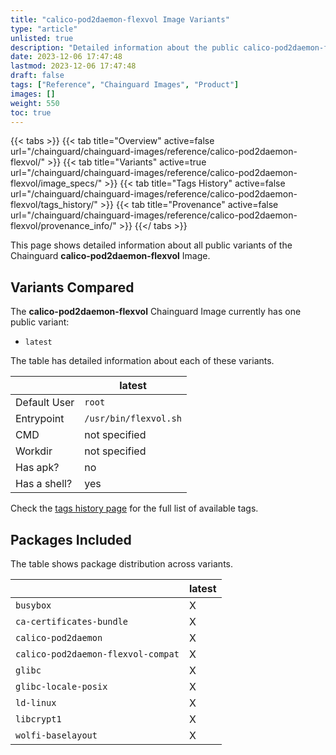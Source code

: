 ```yaml
---
title: "calico-pod2daemon-flexvol Image Variants"
type: "article"
unlisted: true
description: "Detailed information about the public calico-pod2daemon-flexvol Chainguard Image variants"
date: 2023-12-06 17:47:48
lastmod: 2023-12-06 17:47:48
draft: false
tags: ["Reference", "Chainguard Images", "Product"]
images: []
weight: 550
toc: true
---
```


{{< tabs >}}
{{< tab title="Overview" active=false url="/chainguard/chainguard-images/reference/calico-pod2daemon-flexvol/" >}}
{{< tab title="Variants" active=true url="/chainguard/chainguard-images/reference/calico-pod2daemon-flexvol/image_specs/" >}}
{{< tab title="Tags History" active=false url="/chainguard/chainguard-images/reference/calico-pod2daemon-flexvol/tags_history/" >}}
{{< tab title="Provenance" active=false url="/chainguard/chainguard-images/reference/calico-pod2daemon-flexvol/provenance_info/" >}}
{{</ tabs >}}

This page shows detailed information about all public variants of the Chainguard **calico-pod2daemon-flexvol** Image.

## Variants Compared
The **calico-pod2daemon-flexvol** Chainguard Image currently has one public variant: 

- `latest`

The table has detailed information about each of these variants.

|              | latest                |
|--------------|-----------------------|
| Default User | `root`                |
| Entrypoint   | `/usr/bin/flexvol.sh` |
| CMD          | not specified         |
| Workdir      | not specified         |
| Has apk?     | no                    |
| Has a shell? | yes                   |

Check the [tags history page](/chainguard/chainguard-images/reference/calico-pod2daemon-flexvol/tags_history/) for the full list of available tags.

## Packages Included
The table shows package distribution across variants.

|                                    | latest |
|------------------------------------|--------|
| `busybox`                          | X      |
| `ca-certificates-bundle`           | X      |
| `calico-pod2daemon`                | X      |
| `calico-pod2daemon-flexvol-compat` | X      |
| `glibc`                            | X      |
| `glibc-locale-posix`               | X      |
| `ld-linux`                         | X      |
| `libcrypt1`                        | X      |
| `wolfi-baselayout`                 | X      |

